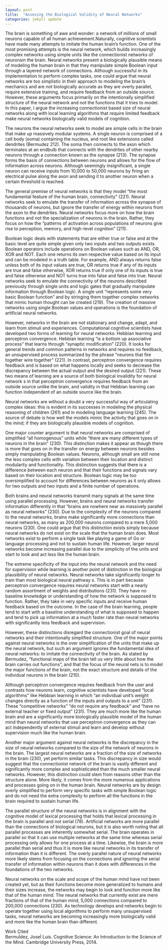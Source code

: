 ```yaml
---
layout: post
title:  "Assesing the Biological Validity of Neural Networks"
categories: jekyll update
---
```


The brain is something of awe and wonder: a network of millions of small neurons capable of all human achievement.Naturally, cognitive 
scientists have made many attempts to imitate the human brain’s function. One of the most promising attempts is the neural network, which
builds increasingly complex networks using simple units like the connectionist networks of neuronsin the brain. Neural networks present a 
biologically plausible means of modeling the human brain in that they manipulate simple Boolean input through a layered network of
connections. Although successful in its implementation to perform complex tasks, one could argue that neural networks are too simplistic
in their approach to modeling the brain’s mechanics and are not biologically accurate as they are overly parallel, require extensive 
training, and require feedback from an outside source. However, these arguments focus primarily on the intentionally simplified structure 
of the neural network and not the functions that it tries to model. In this paper, I argue the increasing connectionist based size of 
neural networks along with local learning algorithms that require limited feedback make neural networks biologically valid models of 
cognition. 


The neurons the neural networks seek to model are simple cells in the brain that make up massively modular systems. A single neuron is 
comprised of a cell body (soma) containing the nucleus, and root like extensions called dendrites (Bermudez 212). The soma then connects
to the axon which terminates at an endbulb that connects with the dendrites of other nearby neurons through a connection known as the 
synapse (213). The synapse forms the basis of connections between neurons and allows for the flow of information across neurons. Although
seemingly insignificant, a single neuron can receive inputs from 10,000 to 50,000 neurons by firing an electrical pulse along the axon and
sending it to another neuron when a certain threshold is reached. 

The general premise of neural networks is that they model “the most fundamental feature of the human brain, connectivity” (221). Neural 
networks seek to emulate the transfer of information across the synapse of thousands of neurons, but ignore the transfer of energy within 
neurons from the axon to the dendrites. Neural networks focus more on how the brain functions and not the specialization of neurons in the
brain. Rather, they focus on how the “patterns of activation across populations of neurons give rise to perception, memory, and high-level
cognition” (211). 

Boolean logic deals with statements that are either true or false and at the basic level are quite simple given only two inputs and two 
outputs exists. Boolean operators include operations on Boolean values such as AND, OR, XOR and NOT. Each one returns its own respective
value based on its input and can be modeled in a truth table. For example, AND always returns false unless both of its input values are 
true, OR returns true if any of its inputs are true and false otherwise, XOR returns true if only one of its inputs is true and false
otherwise and NOT turns true into false and false into true. Neural networks seek to emulate the connectivity of the neurons described
previously through single units and logic gates that gradually manipulate information through Boolean logic. A single unit “represents 
some very basic Boolean function” and by stringing them together complex networks that mimic human thought can be created (219). The 
creation of massive networks using single Boolean values and operations is the foundation of artificial neural networks. 

However, networks in the brain are not stationary and change, adapt, and learn from stimuli and experiences. Computational cognitive 
scientists have developed two forms of learning for neural networks: Hebbian learning and perceptron convergence. Hebbian learning “is a
bottom up associative process” that learns through “synaptic modification” (220). It looks for general trends and common patterns in 
networks and requires no feedback, an unsupervised process summarized by the phrase “neurons that fire together wire together” (221).
In contrast, perceptron convergence requires feedback and is based on what happens locally and seeks to decrease the discrepancy between
the actual output and the desired output (221). These two means of learning are a source of both biological invalidity for neural network
s in that perceptron convergence requires feedback from an outside source unlike the brain, and validity in that Hebbian learning can
function independent of an outside source like the brain. 

Neural networks are without a doubt a very successful way of articulating complex ideas: this is evident in its successes in modeling 
the physical reasoning of children (261) and in modeling language learning (245). The source of debate is how well the models mimic the
activity that goes on in the mind; if they are biologically plausible models of cognition. 

One major counter argument is that neural networks are comprised of simplified “all homogenous” units while “there are many different 
types of neurons in the brain” (230). This distinction makes it appear as though there is more that goes on in the transfer on energy 
between neurons besides simply manipulating Boolean values. Neurons, although small are still none the less complex cells with variation
between their location and distinct modularity and functionality. This distinction suggests that there is a difference between each 
neuron and that their functions and signals vary based on their location and structure. Boolean logic may be too oversimplified to 
account for differences between neurons as it only allows for two outputs and two inputs and a finite number of operations. 

Both brains and neural networks transmit many signals at the same time using parallel processing. However, brains and neural networks
transfer information differently in that “brains are nowhere near as massively parallel as neural networks” (230). Due to the complexity
of the neurons compared to the neural networks, brains make significantly more connections than neural networks, as many as 200,000 
neurons compared to a mere 5,000 neurons (230). One could argue that this distinction exists simply because neural networks do not exist
on the scale that the human brain does. Most networks exist to perform a single task like playing a game of Go or language processing 
and not to sustain human life. However, larger neural networks become increasing parallel due to the simplicity of the units and start
to look and act less like the human brain. 

The extreme specificity of the input into the neural network and the need for supervision while learning is another point of distinction
in the biological plausibility of neural networks. Neural networks take significantly longer to train than most biological neural pathway
s. This is in part because perceptron convergence requires neural networks start with a nearly random assortment of weights and
distributions (231). They have no baseline knowledge or understanding of how the network is supposed to function. Rather, they take in
very specific inputs and receive human feedback based on the outcome. In the case of the brain learning, people tend to start with a 
baseline understanding of what is supposed to happen and tend to pick up information at a much faster rate than neural networks with 
significantly less feedback and supervision. 

However, these distinctions disregard the connectionist goal of neural networks and their intentionally simplified structure. One of 
the major points against neural networks is the over simplification of the units that make up the neural network, but such an argument 
ignores the fundamental idea of neural networks: to imitate the connectivity of the brain. As stated by Bermudez, “functional maps of 
the brain tell us very little about how the brain carries out functions”, and that the focus of the neural nets is to model the major 
functions of the brain, not the exact structure and details of the individual neurons in the brain (210).  

Although perceptron convergence requires feedback from the user and contrasts how neurons learn, cognitive scientists have developed 
“local algorithms” like Hebbian learning in which “an individual unit’s weight changes directly as a function of the inputs and outputs
to a unit” (231). These “competitive networks” “do not require any feedback” and “have no external teacher or fixed output” (231). They
are much more like the human brain and are a significantly more biologically plausible model of the human mind than neural networks that
use perceptron convergence as they can act independently of external stimuli and learn and develop without supervision much like the 
human brain. 

Another major argument against neural networks is the discrepancy in the size of neural networks compared to the size of the network of
neurons in the brain. The largest neural networks are a fraction of the size of networks in the brain (230), yet perform similar tasks.
This discrepancy in size would suggest that the connectionist network of the brain is vastly different and significantly more complex 
and sophisticated than the much smaller neural networks. However, this distinction could stem from reasons other than the structure 
alone. More likely, it comes from the more numerous applications and processes going on in the human brain. Neural networks are by 
design overly simplified to perform very specific tasks with simple Boolean logic and do not need the extra complexity to perform all 
the functions in the brain required to sustain human life. 

The parallel structure of the neural networks is in alignment with the cognitive model of lexical processing that holds that lexical 
processing in the brain is parallel and not serial (78). Artificial networks are more parallel than the connections of biological
neurons, but it is also worth noting that all parallel processes are inherently somewhat serial. The brain operates in parallel so that 
it can use multiple networks at the same time whereas serial processing only allows for one process at a time. Likewise, the brain is
more parallel than serial and thus it is more like neural networks in its transfer of information than it is different. The overly 
parallel nature of neural networks more likely stems from focusing on the connections and ignoring the serial transfer of information
within neurons than it does with differences in the foundations of the two networks. 

Neural networks on the scale and scope of the human mind have not been created yet, but as their functions become more generalized to
humans and their sizes increase, the networks may begin to look and function more like that of the human mind. The neural networks that
currently exist are mere fractions of that of the human mind, 5,000 connections compared to 200,000 connections (230). As technology 
develops and networks begin to operate together using local algorithms to perform many unsupervised tasks, neural networks are becoming
increasingly more biologically valid and more like the human brain than different. 

Work Cited</br>
BermuÌdez, JoseÌ Luis. Cognitive Science: An Introduction to the Science of the Mind. Cambridge University Press, 2014.

